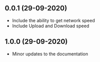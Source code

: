 ## 0.0.1 (29-09-2020)

- Include the ability to get network speed
- Include Upload and Download speed

## 1.0.0 (29-09-2020)

- Minor updates to the documentation
